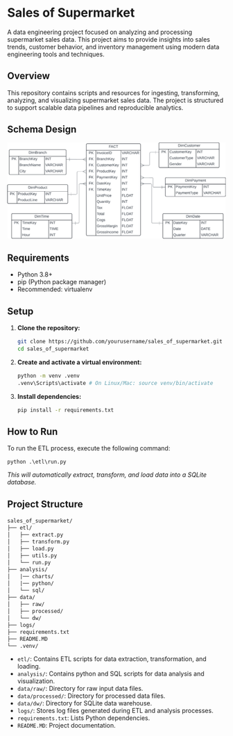 # Sales of Supermarket

A data engineering project focused on analyzing and processing supermarket sales data. This project aims to provide insights into sales trends, customer behavior, and inventory management using modern data engineering tools and techniques.

## Overview

This repository contains scripts and resources for ingesting, transforming, analyzing, and visualizing supermarket sales data. The project is structured to support scalable data pipelines and reproducible analytics.

## Schema Design
![Schema design](dw.png)

## Requirements

- Python 3.8+
- pip (Python package manager)
- Recommended: virtualenv

## Setup

1. **Clone the repository:**
    ```bash
    git clone https://github.com/yourusername/sales_of_supermarket.git
    cd sales_of_supermarket
    ```

2. **Create and activate a virtual environment:**
    ```bash
    python -m venv .venv
    .venv\Scripts\activate # On Linux/Mac: source venv/bin/activate  
    ```

3. **Install dependencies:**
    ```bash
    pip install -r requirements.txt
    ```

## How to Run

To run the ETL process, execute the following command:

```
python .\etl\run.py
```

_This will automatically extract, transform, and load data into a SQLite database._

## Project Structure

```
sales_of_supermarket/
├── etl/
│   ├── extract.py
│   ├── transform.py
│   ├── load.py
│   ├── utils.py
│   └── run.py
├── analysis/
│   |── charts/
│   |── python/
│   └── sql/
├── data/
│   ├── raw/
│   ├── processed/
│   └── dw/
├── logs/
├── requirements.txt
├── README.MD
└── .venv/
```

- `etl/`: Contains ETL scripts for data extraction, transformation, and loading.
- `analysis/`: Contains python and SQL scripts for data analysis and visualization.
- `data/raw/`: Directory for raw input data files.
- `data/processed/`: Directory for processed data files.
- `data/dw/`: Directory for SQLite data warehouse.
- `logs/`: Stores log files generated during ETL and analysis processes.
- `requirements.txt`: Lists Python dependencies.
- `README.MD`: Project documentation.

